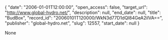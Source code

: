 {
  "date": "2006-01-01T12:00:00", 
  "open_access": false, 
  "target_url": "http://www.global-hydro.net/", 
  "description": null, 
  "end_date": null, 
  "title": "BudBox", 
  "record_id": "20060101T120000/WkN3d77D1dQl84GeA2ilVA==", 
  "publisher": "global-hydro.net", 
  "slug": 12557, 
  "start_date": null
}

None